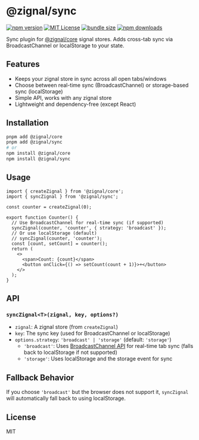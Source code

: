 # @zignal/sync

[![npm version](https://img.shields.io/npm/v/@zignal/sync.svg)](https://www.npmjs.com/package/@zignal/sync)
[![MIT License](https://img.shields.io/badge/license-MIT-blue.svg)](LICENSE)
[![bundle size](https://img.shields.io/bundlephobia/minzip/@zignal/sync)](https://bundlephobia.com/result?p=@zignal/sync)
[![npm downloads](https://img.shields.io/npm/dm/@zignal/sync.svg)](https://www.npmjs.com/package/@zignal/sync)

Sync plugin for [@zignal/core](https://github.com/Zignal-React/zignal-core) signal stores. Adds cross-tab sync via BroadcastChannel or localStorage to your state.

## Features
- Keeps your zignal store in sync across all open tabs/windows
- Choose between real-time sync (BroadcastChannel) or storage-based sync (localStorage)
- Simple API, works with any zignal store
- Lightweight and dependency-free (except React)

## Installation

```sh
pnpm add @zignal/core
pnpm add @zignal/sync
# or
npm install @zignal/core
npm install @zignal/sync
```

## Usage

```tsx
import { createZignal } from '@zignal/core';
import { syncZignal } from '@zignal/sync';

const counter = createZignal(0);

export function Counter() {
  // Use BroadcastChannel for real-time sync (if supported)
  syncZignal(counter, 'counter', { strategy: 'broadcast' });
  // Or use localStorage (default)
  // syncZignal(counter, 'counter');
  const [count, setCount] = counter();
  return (
    <>
      <span>Count: {count}</span>
      <button onClick={() => setCount(count + 1)}>+</button>
    </>
  );
}
```

## API

### `syncZignal<T>(zignal, key, options?)`
- `zignal`: A zignal store (from `createZignal`)
- `key`: The sync key (used for BroadcastChannel or localStorage)
- `options.strategy`: `'broadcast' | 'storage'` (default: `'storage'`)
  - `'broadcast'`: Uses [BroadcastChannel API](https://developer.mozilla.org/en-US/docs/Web/API/BroadcastChannel) for real-time tab sync (falls back to localStorage if not supported)
  - `'storage'`: Uses localStorage and the storage event for sync

## Fallback Behavior
If you choose `'broadcast'` but the browser does not support it, `syncZignal` will automatically fall back to using localStorage.

## License
MIT 